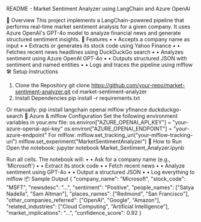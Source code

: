 README - Market Sentiment Analyzer using LangChain and Azure OpenAI

🧠 Overview
This project implements a LangChain-powered pipeline that performs real-time market sentiment analysis for a given company. It uses Azure OpenAI's GPT-4o model to analyze financial news and generate structured sentiment insights.
🚀 Features
•	• Accepts a company name as input
•	• Extracts or generates its stock code using Yahoo Finance
•	• Fetches recent news headlines using DuckDuckGo search
•	• Analyzes sentiment using Azure OpenAI GPT-4o
•	• Outputs structured JSON with sentiment and named entities
•	• Logs and traces the pipeline using mlflow
🛠️ Setup Instructions
1. Clone the Repository
git clone https://github.com/your-repo/market-sentiment-analyzer.git
cd market-sentiment-analyzer
2. Install Dependencies
pip install -r requirements.txt

Or manually:
pip install langchain openai mlflow yfinance duckduckgo-search
🔐 Azure & mlflow Configuration
Set the following environment variables in your.env file:
os.environ["AZURE_OPENAI_API_KEY"] = "your-azure-openai-api-key"
os.environ["AZURE_OPENAI_ENDPOINT"] = "your-azure-endpoint"
For mlflow:
mlflow.set_tracking_uri("your-mlflow-tracking-uri")
mlflow.set_experiment("MarketSentimentAnalyzer")
🧪 How to Run
Open the notebook:
jupyter notebook Market_Sentiment_Analyzer.ipynb

Run all cells. The notebook will:
•	• Ask for a company name (e.g., 'Microsoft')
•	• Extract its stock code
•	• Fetch recent news
•	• Analyze sentiment using GPT-4o
•	• Output a structured JSON
•	• Log everything to mlflow
📦 Sample Output
{
  "company_name": "Microsoft",
  "stock_code": "MSFT",
  "newsdesc": "...",
  "sentiment": "Positive",
  "people_names": ["Satya Nadella", "Sam Altman"],
  "places_names": ["Redmond", "San Francisco"],
  "other_companies_referred": ["OpenAI", "Google", "Amazon"],
  "related_industries": ["Cloud Computing", "Artificial Intelligence"],
  "market_implications": "...",
  "confidence_score": 0.92
}
